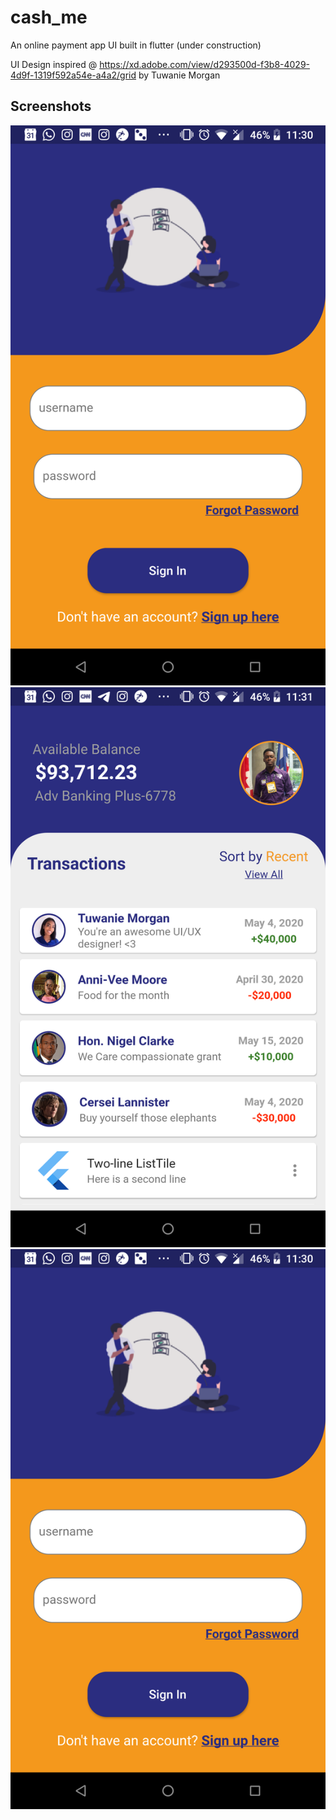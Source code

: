 # cash_me

An online payment app UI built in flutter (under construction)

UI Design inspired @ https://xd.adobe.com/view/d293500d-f3b8-4029-4d9f-1319f592a54e-a4a2/grid by Tuwanie Morgan

## Screenshots

![login](screenshots/login.png)
![transactions](screenshots/transactions.png)
![login test](screenshots/rsz_login.png)






